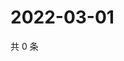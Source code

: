 # 2022-03-01

共 0 条

<!-- BEGIN WEIBO -->
<!-- 最后更新时间 Tue Mar 01 2022 06:09:27 GMT+0800 (China Standard Time) -->

<!-- END WEIBO -->
